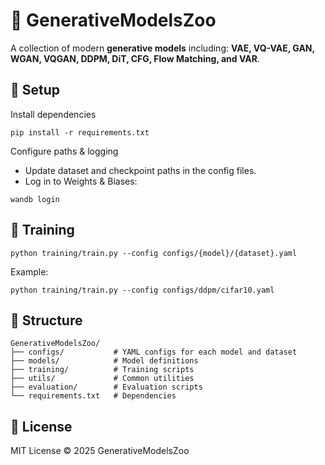 # 🧬 GenerativeModelsZoo

A collection of modern **generative models** including:
**VAE, VQ-VAE, GAN, WGAN, VQGAN, DDPM, DiT, CFG, Flow Matching, and VAR**.



## 🚀 Setup 

Install dependencies
```
pip install -r requirements.txt
```
Configure paths & logging
- Update dataset and checkpoint paths in the config files.
- Log in to Weights & Biases:
```
wandb login
```
## 🧠 Training

```
python training/train.py --config configs/{model}/{dataset}.yaml
```

Example:
```
python training/train.py --config configs/ddpm/cifar10.yaml
```

## 📂 Structure

```
GenerativeModelsZoo/
├── configs/           # YAML configs for each model and dataset
├── models/            # Model definitions
├── training/          # Training scripts 
├── utils/             # Common utilities
├── evaluation/        # Evaluation scripts
└── requirements.txt   # Dependencies
```

## 📜 License

MIT License © 2025 GenerativeModelsZoo